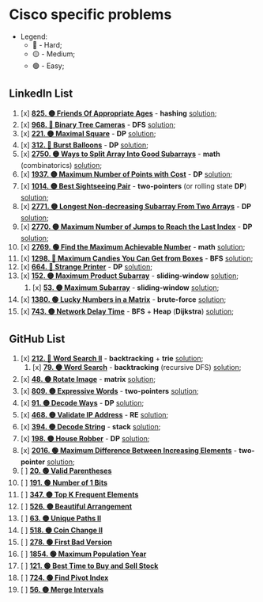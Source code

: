 # Cisco specific problems

- Legend:
  - 🔴 - Hard;
  - 🟡 - Medium;
  - 🟢 - Easy;

## LinkedIn List

1. [x] [**825. 🟡 Friends Of Appropriate Ages**](https://leetcode.com/problems/friends-of-appropriate-ages/description/) - **hashing** [solution](./LinkedInList/1FriendsOfAppropriateAges.py);
2. [x] [**968. 🔴 Binary Tree Cameras**](https://leetcode.com/problems/binary-tree-cameras/description/) - **DFS** [solution](./LinkedInList/2BinaryTreeCameras.py);
3. [x] [**221. 🟡 Maximal Square**](https://leetcode.com/problems/maximal-square/description/) - **DP** [solution](./LinkedInList/3MaximalSquare.py);
4. [x] [**312. 🔴 Burst Balloons**](https://leetcode.com/problems/burst-balloons/description/) - **DP** [solution](./LinkedInList/4BurstBaloons.py);
5. [x] [**2750. 🟡 Ways to Split Array Into Good Subarrays**](https://leetcode.com/problems/ways-to-split-array-into-good-subarrays/description/) - **math** (combinatorics) [solution](./LinkedInList/5WaysToSplitArrayIntoGoodSubarrays.py);
6. [x] [**1937. 🟡 Maximum Number of Points with Cost**](https://leetcode.com/problems/maximum-number-of-points-with-cost/description/) - **DP** [solution](./LinkedInList/6MaximumNumberOfPointsWithCost.py);
7. [x] [**1014. 🟡 Best Sightseeing Pair**](https://leetcode.com/problems/best-sightseeing-pair/description/) - **two-pointers** (or rolling state **DP**) [solution](./LinkedInList/7BestSightseeingPair.py);
8. [x] [**2771. 🟡 Longest Non-decreasing Subarray From Two Arrays**](https://leetcode.com/problems/longest-non-decreasing-subarray-from-two-arrays/description/) - **DP** [solution](./LinkedInList/8LongestNonDecreasingSubarrayFromTwoArrays.py);
9. [x] [**2770. 🟡 Maximum Number of Jumps to Reach the Last Index**](https://leetcode.com/problems/maximum-number-of-jumps-to-reach-the-last-index/description/) - **DP** [solution](./LinkedInList/9MaximumNumberOfJumpsToReachTheLastIndex.py);
10. [x] [**2769. 🟢 Find the Maximum Achievable Number**](https://leetcode.com/problems/find-the-maximum-achievable-number/description/) - **math** [solution](./LinkedInList/10FindTheMaximumAchievableNumber.py);
11. [x] [**1298. 🔴 Maximum Candies You Can Get from Boxes**](https://leetcode.com/problems/maximum-candies-you-can-get-from-boxes/description/) - **BFS** [solution](./LinkedInList/11MaximumCandiesYouCanGetFromBoxes.py);
12. [x] [**664. 🔴 Strange Printer**](https://leetcode.com/problems/strange-printer/description/) - **DP** [solution](./LinkedInList/12StrangePrinter.py);
13. [x] [**152. 🟡 Maximum Product Subarray**](https://leetcode.com/problems/maximum-product-subarray/description/) - **sliding-window** [solution](./LinkedInList/13_2MaximumProductSubarray.py);
    1. [x] [**53. 🟡 Maximum Subarray**](https://leetcode.com/problems/maximum-subarray/description/) - **sliding-window** [solution](./LinkedInList/13_1MaximumSubarray.py);
14. [x] [**1380. 🟢 Lucky Numbers in a Matrix**](https://leetcode.com/problems/lucky-numbers-in-a-matrix/description/) - **brute-force** [solution](./LinkedInList/14LuckyNumbersInAMatrix.py);
15. [x] [**743. 🟡 Network Delay Time**](https://leetcode.com/problems/network-delay-time/description/) - **BFS** + **Heap** (**Dijkstra**) [solution](./LinkedInList/15NetworkDelayTime.py);

## GitHub List

1. [x] [**212. 🔴 Word Search II**](https://leetcode.com/problems/word-search-ii/description/) - **backtracking** + **trie** [solution](./1_2WordSearchII.py);
   1. [x] [**79. 🟡 Word Search**](https://leetcode.com/problems/word-search/description/) - **backtracking** (recursive DFS) [solution](./1_1WordSearch.py);
2. [x] [**48. 🟡 Rotate Image**](https://leetcode.com/problems/rotate-image/description/) - **matrix** [solution](./2RotateTheMatrixInPlace.py);
3. [x] [**809. 🟡 Expressive Words**](https://leetcode.com/problems/expressive-words/description/) - **two-pointers** [solution](./3ExpressiveWords.py);
4. [x] [**91. 🟡 Decode Ways**](https://leetcode.com/problems/decode-ways/description/) - **DP** [solution](./4DecodeWays.py);
5. [x] [**468. 🟡 Validate IP Address**](https://leetcode.com/problems/validate-ip-address/description/) - **RE** [solution](./5ValidIpAddress.py);
6. [x] [**394. 🟡 Decode String**](https://leetcode.com/problems/decode-string/description/) - **stack** [solution](./6DecodeString.py);
7. [x] [**198. 🟡 House Robber**](https://leetcode.com/problems/house-robber/description/) - **DP** [solution](./7HouseRobber.py);
8. [x] [**2016. 🟢 Maximum Difference Between Increasing Elements**](https://leetcode.com/problems/maximum-difference-between-increasing-elements/description/) - **two-pointer** [solution](./8MaximumDifferenceBetweenIncreasingElements.py);
9. [ ] [**20. 🟢 Valid Parentheses**](https://leetcode.com/problems/valid-parentheses/description/)
10. [ ] [**191. 🟢 Number of 1 Bits**](https://leetcode.com/problems/number-of-1-bits/description/)
11. [ ] [**347. 🟡 Top K Frequent Elements**](https://leetcode.com/problems/top-k-frequent-elements/description/)
12. [ ] [**526. 🟡 Beautiful Arrangement**](https://leetcode.com/problems/beautiful-arrangement/description/)
13. [ ] [**63. 🟡 Unique Paths II**](https://leetcode.com/problems/unique-paths-ii/description/)
14. [ ] [**518. 🟡 Coin Change II**](https://leetcode.com/problems/coin-change-ii/description/)
15. [ ] [**278. 🟢 First Bad Version**](https://leetcode.com/problems/first-bad-version/description/)
16. [ ] [**1854. 🟢 Maximum Population Year**](https://leetcode.com/problems/maximum-population-year/description/)
17. [ ] [**121. 🟢 Best Time to Buy and Sell Stock**](https://leetcode.com/problems/best-time-to-buy-and-sell-stock/description/)
18. [ ] [**724. 🟢 Find Pivot Index**](https://leetcode.com/problems/find-pivot-index/description/)
19. [ ] [**56. 🟡 Merge Intervals**](https://leetcode.com/problems/merge-intervals/description/)
